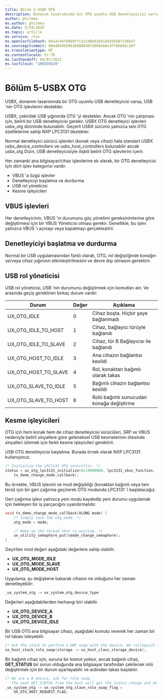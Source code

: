 ```yaml
---
title: Bölüm 5-USBX OTG
description: Donanım tasarımında bir OTG uyumlu USB denetleyicisi varsa, USBX 'in USB 'nin OTG işlevlerini nasıl desteklediğini öğrenin.
author: philmea
ms.author: philmea
ms.date: 5/19/2020
ms.topic: article
ms.service: rtos
ms.openlocfilehash: 64a3c44f84b9ffca31d9e616d14d3d5d87c56bd7
ms.sourcegitcommit: 60ad844b58639d88830f2660ab0c4ff86b92c10f
ms.translationtype: MT
ms.contentlocale: tr-TR
ms.lasthandoff: 04/07/2021
ms.locfileid: "106550329"
---
```

# <a name="chapter-5---usbx-otg"></a>Bölüm 5-USBX OTG

USBX, donanım tasarımında bir OTG uyumlu USB denetleyicisi varsa, USB 'nin OTG işlevlerini destekler.

USBX, çekirdek USB yığınında OTG 'yi destekler. Ancak OTG 'nin çalışması için, belirli bir USB denetleyicisi gerekir. USBX OTG denetleyici işlevleri usbx_otg dizininde bulunabilir. Geçerli USBX sürümü yalnızca tam OTG özelliklerine sahip NXP LPC3131 destekler.

Normal denetleyici sürücü işlevleri (konak veya cihaz) hala standart USBX usbx_device_controllers ve usbx_host_controllers bulunabilir ancak usbx_otg Dizin, USB denetleyicisiyle ilişkili belirli OTG işlevlerini içerir.

Her zamanki ana bilgisayar/cihaz işlevlerine ek olarak, bir OTG denetleyicisi için dört işlev kategorisi vardır.

- VBUS 'a özgü işlevler
- Denetleyiciyi başlatma ve durdurma
- USB rol yöneticisi
- Kesme işleyicileri

## <a name="vbus-functions"></a>VBUS işlevleri

Her denetleyicinin, VBUS 'ın durumunu güç yönetimi gereksinimlerine göre değiştirmesi için bir VBUS Yöneticisi olması gerekir. Genellikle, bu işlev yalnızca VBUS 'ı açmayı veya kapatmayı gerçekleştirir.

## <a name="start-and-stop-the-controller"></a>Denetleyiciyi başlatma ve durdurma

Normal bir USB uygulamasından farklı olarak, OTG, rol değiştiğinde konağın ve/veya cihaz yığınının etkinleştirilmesini ve devre dışı olmasını gerektirir.

## <a name="usb-role-manager"></a>USB rol yöneticisi

USB rol yöneticisi, USB 'nin durumunu değiştirmek için komutları alır. Ve arasında geçiş gerektiren birkaç durum vardır:

| Durum                    | Değer | Açıklama                                           |
| ------------------------ | ----- | ----------------------------------------------------- |
| UX_OTG_IDLE            | 0     | Cihaz boşta. Hiçbir şeye bağlanmadı |
| UX_OTG_IDLE_TO_HOST  | 1     | Cihaz, bağlayıcı türüyle bağlandı             |
| UX_OTG_IDLE_TO_SLAVE | 2     | Cihaz, tür B Bağlayıcısı ile bağlandı             |
| UX_OTG_HOST_TO_IDLE  | 3     | Ana cihazın bağlantısı kesildi                          |
| UX_OTG_HOST_TO_SLAVE | 4     | Rol, konaktan bağımlı olarak takas                          |
| UX_OTG_SLAVE_TO_IDLE | 5     | Bağımlı cihazın bağlantısı kesildi                          |
| UX_OTG_SLAVE_TO_HOST | 6     | Rolü bağımlı sunucudan konağa değiştirme                          |

## <a name="interrupt-handlers"></a>Kesme işleyicileri

OTG için hem konak hem de cihaz denetleyicisi sürücüleri, SRP ve VBUS nedeniyle belirli sinyallere göre geleneksel USB kesmelerinin ötesinde sinyalleri izlemek için farklı kesme işleyicileri gerektirir.

USB OTG denetleyicisi başlatma. Burada örnek olarak NXP LPC3131 kullanıyoruz.

```C
/* Initialize the LPC3131 OTG controller. */
status = ux_otg_lpc3131_initialize(0x19000000, lpc3131_vbus_function,
    tx_demo_change_mode_callback);
```

Bu örnekte, VBUS işlevini ve mod değişikliği (konaktan bağımlı veya tam tersi) için bir geri çağırma geçirerek OTG modunda LPC3131 'i başlatacağız.

Geri çağırma işlevi yalnızca yeni modu kaydedip yeni durumu uygulamak için bekleyen bir iş parçacığını uyandırmalıdır.

```C
void tx_demo_change_mode_callback(ULONG mode) {
    /* Simply save the otg mode. */
    otg_mode = mode;

    /* Wake up the thread that is waiting. */
    ux_utility_semaphore_put(&mode_change_semaphore);
}
```

Geçirilen mod değeri aşağıdaki değerlere sahip olabilir.

- **UX_OTG_MODE_IDLE**
- **UX_OTG_MODE_SLAVE**
- **UX_OTG_MODE_HOST**

Uygulama, şu değişkene bakarak cihazın ne olduğunu her zaman denetleyebilir:

```C
_ux_system_otg -> ux_system_otg_device_type
```

Değerleri aşağıdakilerden herhangi biri olabilir.

- **UX_OTG_DEVICE_A**
- **UX_OTG_DEVICE_B**
- **UX_OTG_DEVICE_IDLE**

Bir USB OTG ana bilgisayar cihazı, aşağıdaki komutu vererek her zaman bir rol takası isteyebilir.

```C
/* Ask the stack to perform a HNP swap with the device. We relinquish the host role to A device. */
ux_host_stack_role_swap(storage -> ux_host_class_storage_device);
```

Bir bağımlı cihaz için, soruna bir komut yoktur, ancak bağımlı cihaz, **GET_STATUS** bir sorun olduğunda ana bilgisayar tarafından çekilecek rolü değiştirmek için bir durum ayarlayabilir ve ardından takas başlatılır.

```C
/* We are a B device, ask for role swap.
   The next GET_STATUS from the host will get the status change and do the HNP. */
_ux_system_otg -> ux_system_otg_slave_role_swap_flag =
    UX_OTG_HOST_REQUEST_FLAG;
```
